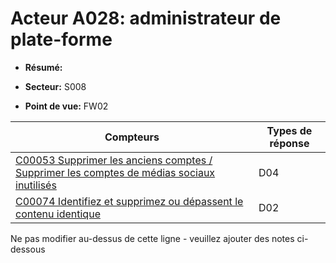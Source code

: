 # Acteur A028: administrateur de plate-forme

* **Résumé:**

* **Secteur:** S008

* **Point de vue:** FW02


|Compteurs |Types de réponse |
|-------- |-------------- |
|[C00053 Supprimer les anciens comptes / Supprimer les comptes de médias sociaux inutilisés](../../generated_pages/counters/C00053.md) |D04 |
|[C00074 Identifiez et supprimez ou dépassent le contenu identique](../../generated_pages/counters/C00074.md) |D02 |


Ne pas modifier au-dessus de cette ligne - veuillez ajouter des notes ci-dessous